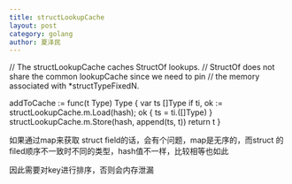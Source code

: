 ```yaml
---
title: structLookupCache
layout: post
category: golang
author: 夏泽民
---
```

// The structLookupCache caches StructOf lookups.
// StructOf does not share the common lookupCache since we need to pin
// the memory associated with *structTypeFixedN.


addToCache := func(t Type) Type {
	var ts []Type
	if ti, ok := structLookupCache.m.Load(hash); ok {
		ts = ti.([]Type)
	}
	structLookupCache.m.Store(hash, append(ts, t))
	return t
}
<!-- more -->

如果通过map来获取 struct field的话，会有个问题，map是无序的，而struct 的filed顺序不一致时不同的类型，hash值不一样，比较相等也如此

因此需要对key进行排序，否则会内存泄漏
